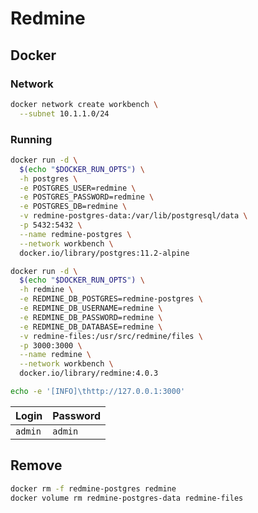 # Redmine

## Docker

### Network

```sh
docker network create workbench \
  --subnet 10.1.1.0/24
```

### Running

```sh
docker run -d \
  $(echo "$DOCKER_RUN_OPTS") \
  -h postgres \
  -e POSTGRES_USER=redmine \
  -e POSTGRES_PASSWORD=redmine \
  -e POSTGRES_DB=redmine \
  -v redmine-postgres-data:/var/lib/postgresql/data \
  -p 5432:5432 \
  --name redmine-postgres \
  --network workbench \
  docker.io/library/postgres:11.2-alpine
```

```sh
docker run -d \
  $(echo "$DOCKER_RUN_OPTS") \
  -h redmine \
  -e REDMINE_DB_POSTGRES=redmine-postgres \
  -e REDMINE_DB_USERNAME=redmine \
  -e REDMINE_DB_PASSWORD=redmine \
  -e REDMINE_DB_DATABASE=redmine \
  -v redmine-files:/usr/src/redmine/files \
  -p 3000:3000 \
  --name redmine \
  --network workbench \
  docker.io/library/redmine:4.0.3
```

```sh
echo -e '[INFO]\thttp://127.0.0.1:3000'
```

| Login | Password |
| --- | --- |
| `admin` | `admin` |

## Remove

```sh
docker rm -f redmine-postgres redmine
docker volume rm redmine-postgres-data redmine-files
```
